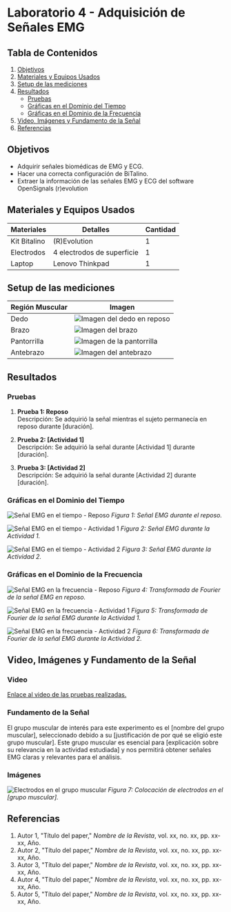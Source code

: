 # Laboratorio 4 - Adquisición de Señales EMG

## Tabla de Contenidos
1. [Objetivos](#objetivos)
2. [Materiales y Equipos Usados](#materiales-y-equipos-usados)
3. [Setup de las mediciones](#setup-de-las-mediciones)
4. [Resultados](#resultados)
   - [Pruebas](#pruebas)
   - [Gráficas en el Dominio del Tiempo](#gráficas-en-el-dominio-del-tiempo)
   - [Gráficas en el Dominio de la Frecuencia](#gráficas-en-el-dominio-de-la-frecuencia)
5. [Video, Imágenes y Fundamento de la Señal](#video-imágenes-y-fundamento-de-la-señal)
6. [Referencias](#referencias)

## Objetivos
- Adquirir señales biomédicas de EMG y ECG.
- Hacer una correcta configuración de BiTalino.
- Extraer la información de las señales EMG y ECG del software OpenSignals (r)evolution

## Materiales y Equipos Usados

| Materiales         | Detalles                        | Cantidad |
|--------------------|---------------------------------|----------|
| Kit Bitalino       | (R)Evolution                    | 1        |
| Electrodos         | 4 electrodos de superficie      | 1        |
| Laptop             | Lenovo Thinkpad                 | 1        |

## Setup de las mediciones

| Región Muscular   | Imagen                          |
|-------------------|---------------------------------|
| Dedo              | ![Imagen del dedo en reposo](./Fotos%20y%20videos/1-1%20-%20Dedo%20en%20reposo/1-1-3.jpeg) |
| Brazo             | ![Imagen del brazo](./imagenes/brazo.png) |
| Pantorrilla       | ![Imagen de la pantorrilla](./imagenes/pantorrilla.png) |
| Antebrazo         | ![Imagen del antebrazo](./imagenes/antebrazo.png) |


## Resultados

### Pruebas
1. **Prueba 1: Reposo**  
   Descripción: Se adquirió la señal mientras el sujeto permanecía en reposo durante [duración].

2. **Prueba 2: [Actividad 1]**  
   Descripción: Se adquirió la señal durante [Actividad 1] durante [duración].

3. **Prueba 3: [Actividad 2]**  
   Descripción: Se adquirió la señal durante [Actividad 2] durante [duración].

### Gráficas en el Dominio del Tiempo
![Señal EMG en el tiempo - Reposo](ruta/a/tu/imagen1.png)
*Figura 1: Señal EMG durante el reposo.*

![Señal EMG en el tiempo - Actividad 1](ruta/a/tu/imagen2.png)
*Figura 2: Señal EMG durante la Actividad 1.*

![Señal EMG en el tiempo - Actividad 2](ruta/a/tu/imagen3.png)
*Figura 3: Señal EMG durante la Actividad 2.*

### Gráficas en el Dominio de la Frecuencia
![Señal EMG en la frecuencia - Reposo](ruta/a/tu/imagen4.png)
*Figura 4: Transformada de Fourier de la señal EMG en reposo.*

![Señal EMG en la frecuencia - Actividad 1](ruta/a/tu/imagen5.png)
*Figura 5: Transformada de Fourier de la señal EMG durante la Actividad 1.*

![Señal EMG en la frecuencia - Actividad 2](ruta/a/tu/imagen6.png)
*Figura 6: Transformada de Fourier de la señal EMG durante la Actividad 2.*

## Video, Imágenes y Fundamento de la Señal

### Video
[Enlace al video de las pruebas realizadas.](ruta/a/tu/video)

### Fundamento de la Señal
El grupo muscular de interés para este experimento es el [nombre del grupo muscular], seleccionado debido a su [justificación de por qué se eligió este grupo muscular]. Este grupo muscular es esencial para [explicación sobre su relevancia en la actividad estudiada] y nos permitirá obtener señales EMG claras y relevantes para el análisis.

### Imágenes
![Electrodos en el grupo muscular](ruta/a/tu/imagen7.png)
*Figura 7: Colocación de electrodos en el [grupo muscular].*

## Referencias
1. Autor 1, "Título del paper," *Nombre de la Revista*, vol. xx, no. xx, pp. xx-xx, Año.
2. Autor 2, "Título del paper," *Nombre de la Revista*, vol. xx, no. xx, pp. xx-xx, Año.
3. Autor 3, "Título del paper," *Nombre de la Revista*, vol. xx, no. xx, pp. xx-xx, Año.
4. Autor 4, "Título del paper," *Nombre de la Revista*, vol. xx, no. xx, pp. xx-xx, Año.
5. Autor 5, "Título del paper," *Nombre de la Revista*, vol. xx, no. xx, pp. xx-xx, Año.

